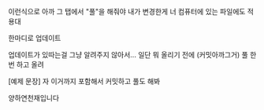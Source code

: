 이런식으로 아까 그 탭에서 "풀"을 해줘야 내가 변경한게 너 컴퓨터에 있는 파일에도 적용대

한마디로 업데이트

업데이트가 있따는걸 그냥 알려주지 않아서... 일단 뭐 올리기 전에 (커밋아까그거) 풀 한 번 하고 올려

[예제 문장] 자 이거까지 포함해서 커밋하고 풀도 해봐

양하연천재입니다